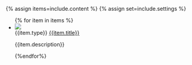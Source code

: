 {% assign items=include.content %}
{% assign set=include.settings %}

<ul class="usa-collection">
    {% for item in items %}
        <li class="usa-collection__item">
            <div class="collection-icon">
                <img src="{{item.icon}}"/>
            </div>
            <div class="usa-collection__body">
                <span class="type">{{item.type}}</span>
                <span class="usa-collection__heading">
                    <a
                    class="usa-link"
                    href="https://trumpadministration.archives.performance.gov/presidents-winners-press-release/"
                    >{{item.title}}</a
                    >
                </span>
                <p class="usa-collection__description">
                    {{item.description}}
                </p>
            </div>
        </li>
    {%endfor%}
</ul>